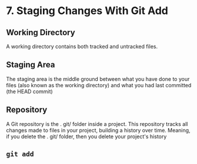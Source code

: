 # 7. Staging Changes With Git Add

## Working Directory

A working directory contains both tracked and untracked files.

## Staging Area

The staging area is the middle ground between what you have done to your files (also known as the working directory) and what you had last committed (the HEAD commit)

## Repository

A Git repository is the . git/ folder inside a project. This repository tracks all changes made to files in your project, building a history over time. Meaning, if you delete the . git/ folder, then you delete your project's history

## `git add`
